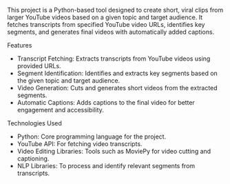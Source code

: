 This project is a Python-based tool designed to create short, viral clips from larger YouTube videos based on a given topic and target audience. It fetches transcripts from specified YouTube video URLs, identifies key segments, and generates final videos with automatically added captions.

Features
* Transcript Fetching: Extracts transcripts from YouTube videos using provided URLs.
* Segment Identification: Identifies and extracts key segments based on the given topic and target audience.
* Video Generation: Cuts and generates short videos from the extracted segments.
* Automatic Captions: Adds captions to the final video for better engagement and accessibility.
  
Technologies Used
* Python: Core programming language for the project.
* YouTube API: For fetching video transcripts.
* Video Editing Libraries: Tools such as MoviePy for video cutting and captioning.
* NLP Libraries: To process and identify relevant segments from transcripts.
